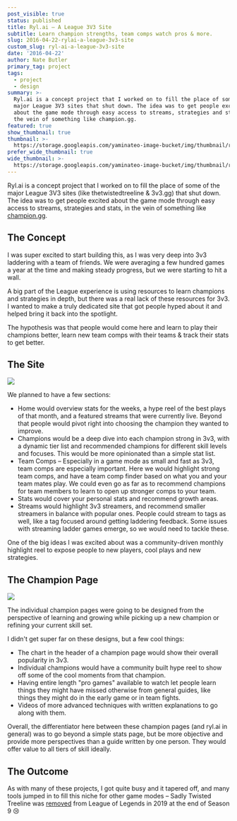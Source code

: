 ```yaml
---
post_visible: true
status: published
title: Ryl.ai – A League 3V3 Site
subtitle: Learn champion strengths, team comps watch pros & more.
slug: 2016-04-22-rylai-a-league-3v3-site
custom_slug: ryl-ai-a-league-3v3-site
date: '2016-04-22'
author: Nate Butler
primary_tag: project
tags:
  - project
  - design
summary: >-
  Ryl.ai is a concept project that I worked on to fill the place of some of the
  major League 3V3 sites that shut down. The idea was to get people excited
  about the game mode through easy access to streams, strategies and stats, in
  the vein of something like champion.gg.
featured: true
show_thumbnail: true
thumbnail: >-
  https://storage.googleapis.com/yaminateo-image-bucket/img/thumbnail/rylai-3v3-1x1.jpg
prefer_wide_thumbnail: true
wide_thumbnail: >-
  https://storage.googleapis.com/yaminateo-image-bucket/img/thumbnail/rylai-3v3-2x1.jpg
---
```

Ryl.ai is a concept project that I worked on to fill the place of some of the major League 3V3 sites (like thetwistedtreeline & 3v3.gg) that shut down. The idea was to get people excited about the game mode through easy access to streams, strategies and stats, in the vein of something like [champion.gg](https://champion.gg/).

## The Concept
I was super excited to start building this, as I was very deep into 3v3 laddering with a team of friends. We were averaging a few hundred games a year at the time and making steady progress, but we were starting to hit a wall.

A big part of the League experience is using resources to learn champions and strategies in depth, but there was a real lack of these resources for 3v3. I wanted to make a truly dedicated site that got people hyped about it and helped bring it back into the spotlight.

The hypothesis was that people would come here and learn to play their champions better, learn new team comps with their teams & track their stats to get better.

## The Site

![](https://storage.googleapis.com/yaminateo-image-bucket/img/attachments/rylai-3v3/604bbeb294938f3d44f9bcc5_Screen%20Shot%202021-03-12%20at%2011.13.43%20AM.jpg)

We planned to have a few sections:
- Home would overview stats for the weeks, a hype reel of the best plays of that month, and a featured streams that were currently live. Beyond that people would pivot right into choosing the champion they wanted to improve.
- Champions would be a deep dive into each champion strong in 3v3, with a dynamic tier list and recommended champions for different skill levels and focuses. This would be more opinionated than a simple stat list.
- Team Comps – Especially in a game mode as small and fast as 3v3, team comps are especially important. Here we would highlight strong team comps, and have a team comp finder based on what you and your team mates play. We could even go as far as to recommend champions for team members to learn to open up stronger comps to your team.
- Stats would cover your personal stats and recommend growth areas.
- Streams would highlight 3v3 streamers, and recommend smaller streamers in balance with popular ones. People could stream to tags as well, like a tag focused around getting laddering feedback. Some issues with streaming ladder games emerge, so we would need to tackle these.

One of the big ideas I was excited about was a community-driven monthly highlight reel to expose people to new players, cool plays and new strategies.

## The Champion Page

![](https://storage.googleapis.com/yaminateo-image-bucket/img/attachments/rylai-3v3/604bbf594ff35756f3906d3f_Screen%20Shot%202021-03-12%20at%2011.13.53%20AM.jpg)

The individual champion pages were going to be designed from the perspective of learning and growing while picking up a new champion or refining your current skill set.

I didn't get super far on these designs, but a few cool things:
- The chart in the header of a champion page would show their overall popularity in 3v3.
- Individual champions would have a community built hype reel to show off some of the cool moments from that champion.
- Having entire length "pro games" available to watch let people learn things they might have missed otherwise from general guides, like things they might do in the early game or in team fights.
- Videos of more advanced techniques with written explanations to go along with them.

Overall, the differentiator here between these champion pages (and ryl.ai in general) was to go beyond a simple stats page, but be more objective and provide more perspectives than a guide written by one person. They would offer value to all tiers of skill ideally.

## The Outcome

As with many of these projects, I got quite busy and it tapered off, and many tools jumped in to fill this niche for other game modes – Sadly Twisted Treeline was [removed](https://leagueoflegends.fandom.com/wiki/Twisted_Treeline) from League of Legends in 2019 at the end of Season 9 😢